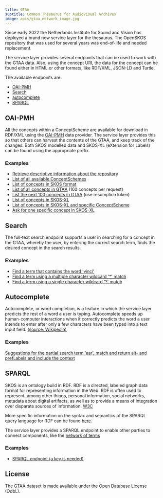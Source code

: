 ```yaml
---
title: GTAA
subtitle: Common Thesaurus for Audiovisual Archives
image: apis/gtaa_network_image.jpg
---
```


Since early 2022 the Netherlands Institute for Sound and Vision has deployed a brand new service layer for the thesaurus. The OpenSKOS repository that was used for several years was end-of-life and needed replacement.

The service layer provides several endpoints that can be used to work with the GTAA data. Also, using the concept URI, the data for the concept can be found either in HTML or other formats, like RDF/XML, JSON-LD and Turtle.

The available endpoints are:

- [OAI-PMH](/apis/gtaa#oai-pmh)
- [Search](/apis/gtaa#search)
- [autocomplete](/apis/gtaa#autocomplete)
- [SPARQL](/apis/gtaa#sparql)

## OAI-PMH

All the concepts within a ConceptScheme are available for download in RDF/XML using the [OAI-PMH](https://www.openarchives.org/pmh/) data provider. The service layer provides this so that others can harvest the contents of the GTAA, and keep track of the changes. Both SKOS modelled data and SKOS-XL (eXtension for Labels) can be found using the appropriate prefix.

### Examples

- [Retrieve descriptive information about the repository](https://gtaa.apis.beeldengeluid.nl/oai-pmh?verb=Identify)
- [List of all available ConceptSchemes](https://gtaa.apis.beeldengeluid.nl/oai-pmh?verb=ListSets)
- [List of concepts in SKOS format](https://gtaa.apis.beeldengeluid.nl/oai-pmh?verb=ListRecords&metadataPrefix=oai_rdf)
- [List of all concepts in GTAA](https://gtaa.apis.beeldengeluid.nl/oai-pmh?verb=ListRecords&metadataPrefix=oai_rdf&set=beng:gtaa) (100 concepts per request)
- [List the next 100 concepts in GTAA](https://gtaa.apis.beeldengeluid.nl/oai-pmh?verb=ListRecords&metadataPrefix=oai_rdf&resumptionToken=!!beng:gtaa!oai_rdf!430816!1643020890483!430916) (use resumptionToken)
- [List of concepts in SKOS-XL](https://gtaa.apis.beeldengeluid.nl/oai-pmh?verb=ListRecords&metadataPrefix=oai_rdf)
- [List of concepts in SKOS-XL and specific ConceptScheme](https://gtaa.apis.beeldengeluid.nl/oai-pmh?verb=ListRecords&metadataPrefix=oai_rdf_xl&set=beng:gtaa:Onderwerpen)
- [Ask for one specific concept in SKOS-XL](https://gtaa.apis.beeldengeluid.nl/oai-pmh?verb=GetRecord&metadataPrefix=oai_rdf_xl&identifier=oai:gtaa.apis.beeldengeluid.nl:123456)

## Search

The full-text search endpoint supports a user in searching for a concept in the GTAA, whereby the user, by entering the correct search term, finds the desired concept in the search results.

### Examples

- [Find a term that contains the word 'vinci'](https://gtaa.apis.beeldengeluid.nl/search?q=vinci)
- [Find a term using a multiple character wildcard '\*' match](https://gtaa.apis.beeldengeluid.nl/search?q=vinc*)
- [Find a term using a single character wildcard '?' match](https://gtaa.apis.beeldengeluid.nl/search?q=vin?i)

## Autocomplete

Autocomplete, or word completion, is a feature in which the service layer predicts the rest of a word a user is typing. Autocomplete speeds up human-computer interactions when it correctly predicts the word a user intends to enter after only a few characters have been typed into a text input field. [(source: Wikipedia)](https://en.wikipedia.org/wiki/Autocomplete)

### Examples

[Suggestions for the partial search term 'aar', match and return alt- and prefLabels and include the context](https://gtaa.apis.beeldengeluid.nl/autocomplete?text=aar&collection=gtaa&tenant=beng&matchMode=MATCHMODE_PREFIXLABEL&searchLabel=prefLabel&searchLabel=altLabel&returnLabel=altLabel&returnLabel=prefLabel&includeContext=True)

## SPARQL

SKOS is an ontology build in RDF. RDF is a directed, labeled graph data format for representing information in the Web. RDF is often used to represent, among other things, personal information, social networks, metadata about digital artifacts, as well as to provide a means of integration over disparate sources of information. [W3C](https://www.w3.org/TR/rdf-sparql-query/#introduction)

More specific information on the syntax and semantics of the SPARQL query language for RDF can be found [here](https://www.w3.org/TR/rdf-sparql-query/).

The service layer provides a SPARQL endpoint to enable other parties to connect components, like the [network of terms](https://termennetwerk.netwerkdigitaalerfgoed.nl/faq#what-is)

### Examples

- [SPARQL endpoint (a key is needed)](https://gtaa.apis.beeldengeluid.nl/sparql)

## License

The [GTAA dataset](datasets/common-thesaurus-for-audiovisual-archives) is made available under the Open Database License (OdbL).

